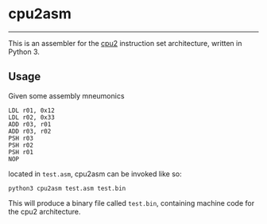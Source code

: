 # cpu2asm #
---

This is an assembler for the [cpu2](https://github.com/jmcph4/cpu2 "cpu2") instruction set architecture, written in Python 3.

## Usage ##
Given some assembly mneumonics

    LDL r01, 0x12
    LDL r02, 0x33
    ADD r03, r01
    ADD r03, r02
    PSH r03
    PSH r02
    PSH r01
    NOP

located in `test.asm`, cpu2asm can be invoked like so:

    python3 cpu2asm test.asm test.bin

This will produce a binary file called `test.bin`, containing machine code for the cpu2 architecture.
